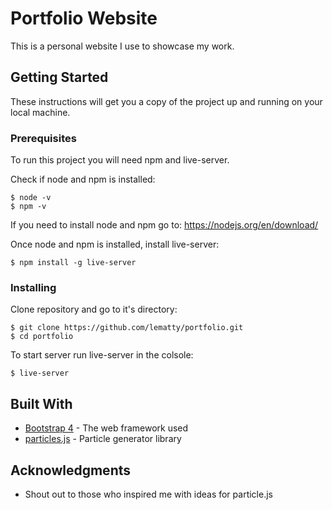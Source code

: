 # Portfolio Website

This is a personal website I use to showcase my work.

## Getting Started

These instructions will get you a copy of the project up and running on your local machine.

### Prerequisites

To run this project you will need npm and live-server.

Check if node and npm is installed:

```
$ node -v
$ npm -v
```

If you need to install node and npm go to: https://nodejs.org/en/download/

Once node and npm is installed, install live-server:

```
$ npm install -g live-server
```

### Installing

Clone repository and go to it's directory:

```
$ git clone https://github.com/lematty/portfolio.git
$ cd portfolio
```

To start server run live-server in the colsole:

```
$ live-server
```

## Built With

* [Bootstrap 4](https://getbootstrap.com/) - The web framework used
* [particles.js](https://github.com/VincentGarreau/particles.js/) - Particle generator library

## Acknowledgments

* Shout out to those who inspired me with ideas for particle.js
